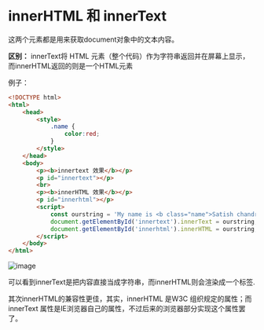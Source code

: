 # innerHTML 和 innerText

这两个元素都是用来获取document对象中的文本内容。

**区别：** innerText将 HTML 元素（整个代码）作为字符串返回并在屏幕上显示，而innerHTML返回的则是一个HTML元素

例子：
```HTML
<!DOCTYPE html>
<html>
    <head>
        <style>
            .name {
                color:red;
            }
        </style>
    </head>
    <body>
        <p><b>innertext 效果</b></p>
        <p id="innertext"></p>
        <br>
        <p><b>innerHTML 效果</b></p>
        <p id="innerhtml"></p>
        <script>
            const ourstring = 'My name is <b class="name">Satish chandra Gupta</b>.';
            document.getElementById('innertext').innerText = ourstring;
            document.getElementById('innerhtml').innerHTML = ourstring;
        </script>
    </body>
</html>
```

![image](https://user-images.githubusercontent.com/72189350/210807547-d684b406-2569-4fe3-8586-812630efc7d2.png)

可以看到innerText是把内容直接当成字符串，而innerHTML则会渲染成一个标签.


其次innerHTML的兼容性更佳，其实，innerHTML 是W3C 组织规定的属性；而innerText 属性是IE浏览器自己的属性，不过后来的浏览器部分实现这个属性罢了。

